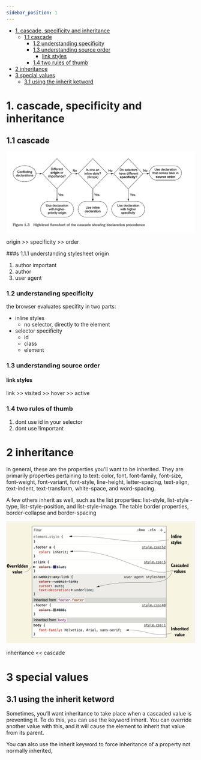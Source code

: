```yaml
---
sidebar_position: 1
---
```


- [1. cascade, specificity and inheritance](#1-cascade-specificity-and-inheritance)
  - [1.1 cascade](#11-cascade)
    - [1.2 understanding specificity](#12-understanding-specificity)
    - [1.3 understanding source order](#13-understanding-source-order)
      - [link styles](#link-styles)
    - [1.4 two rules of thumb](#14-two-rules-of-thumb)
- [2 inheritance](#2-inheritance)
- [3 special values](#3-special-values)
  - [3.1 using the inherit ketword](#31-using-the-inherit-ketword)



# 1. cascade, specificity and inheritance

## 1.1 cascade

![](./images/cascade.png)

origin >> specificity >> order

###s 1.1.1 understanding stylesheet origin

1. author important
2. author
3. user agent
   
### 1.2 understanding specificity

the browser evaluates specifity in two parts: 
- inline styles
  - no selector, directly to the element 
- selector specificity
  - id
  - class
  - element

### 1.3 understanding source order

#### link styles

link >> visited >> hover >> active


### 1.4 two rules of thumb

1. dont use id in your selector
2. dont use !important

# 2 inheritance 

In general, these are the properties you’ll want to be inherited. They are primarily properties pertaining to text: color, font, font-family, font-size, font-weight, font-variant, font-style, line-height, letter-spacing, text-align, text-indent, text-transform, white-space, and word-spacing.

A few others inherit as well, such as the list properties: list-style, list-style -type, list-style-position, and list-style-image. The table border properties, border-collapse and border-spacing

![](images/devtool.png)

inheritance << cascade

# 3 special values
## 3.1 using the inherit ketword
Sometimes, you’ll want inheritance to take place when a cascaded value is preventing it. To do this, you can use the keyword inherit. You can override another value with this, and it will cause the element to inherit that value from its parent.

You can also use the inherit keyword to force inheritance of a property not normally inherited,


